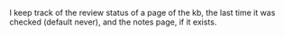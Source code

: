 I keep track of the review status of a page of the kb, the last time it was checked (default never), and the notes page, if it exists.
